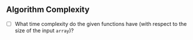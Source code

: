 ## Algorithm Complexity
* [ ] What time complexity do the given functions have (with respect to the size of the input `array`)?

